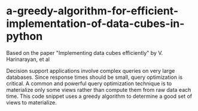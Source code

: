 # a-greedy-algorithm-for-efficient-implementation-of-data-cubes-in-python
Based on the paper "Implementing data cubes efficiently" by V. Harinarayan, et al

Decision support applications involve complex queries on very large databases. Since response times should be small, query optimization is critical. A common and powerful query optimization technique is to materialize only some views rather than compute them from raw data each time. This code snippet uses a greedy algorithm to determine a good set of views to materialize.

